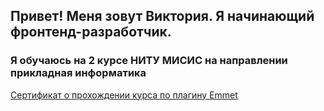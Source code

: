 ## Привет! Меня зовут Виктория. Я начинающий фронтенд-разработчик.  
### Я обучаюсь на 2 курсе НИТУ МИСИС на направлении **прикладная информатика**
[Сертификат о прохождении курса по плагину Emmet](https://stepik.org/cert/2911607)
